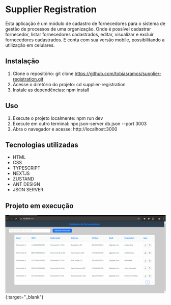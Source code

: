 # Supplier Registration
Esta aplicação é um módulo de cadastro de fornecedores para o sistema de gestão de processos de uma organização. Onde é possível cadastrar fornecedor, listar fornecedores cadastrados, editar, visualizar e excluir fornecedores cadastrados. E conta com sua versão mobile, possibilitando a utilização em celulares. 

## Instalação
1. Clone o repositório: git clone https://github.com/tobiasramos/supplier-registration.git
2. Acesse o diretório do projeto: cd supplier-registration
3. Instale as dependências: npm install

## Uso
1. Execute o projeto localmente: npm run dev
2. Execute em outro terminal: npx json-server db.json --port 3003
3. Abra o navegador e acesse: http://localhost:3000

## Tecnologias utilizadas
- HTML
- CSS
- TYPESCRIPT
- NEXTJS
- ZUSTAND
- ANT DESIGN
- JSON SERVER

## Projeto em execução
[![tela](./tela.gif)](https://supplier-registration-git-main-tobias-ramos-projects.vercel.app/){:target="_blank"}